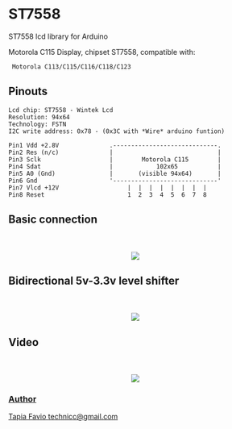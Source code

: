 # ST7558
 
 
ST7558 lcd library for Arduino


Motorola C115 Display, chipset ST7558, compatible with:

     Motorola C113/C115/C116/C118/C123
     
## Pinouts
	Lcd chip: ST7558 - Wintek Lcd
	Resolution: 94x64
	Technology: FSTN
	I2C write address: 0x78 - (0x3C with *Wire* arduino funtion)

    Pin1 Vdd +2.8V              .-----------------------------.
    Pin2 Res (n/c)              |                             |
    Pin3 Sclk                   |        Motorola C115        |
    Pin4 Sdat                   |            102x65           |
    Pin5 A0 (Gnd)               |       (visible 94x64)       |
    Pin6 Gnd                    '-----------------------------'
    Pin7 Vlcd +12V                   |  |  |  |  |  |  |  |
    Pin8 Reset                       1  2  3  4  5  6  7  8 

## Basic connection

<p align="center">
  <br><br>
  <img src="https://github.com/kr4fty/ST7558-Motorola-C115-LCD-Library/blob/master/c115.png">
  <br>
</p>

## Bidirectional 5v-3.3v level shifter

<p align="center">
  <br><br>
  <img src="https://github.com/kr4fty/ST7558-Motorola-C115-LCD-Library/blob/master/levelShifter.png">
  <br>
</p>


## Video

<p align="center">
  <br><br>
  <a href="https://www.youtube.com/watch?v=zOoVFpy9CIY">
  <img src="https://img.youtube.com/vi/zOoVFpy9CIY/0.jpg">
  <br>
</p>

### Author
Tapia Favio <technicc@gmail.com>
